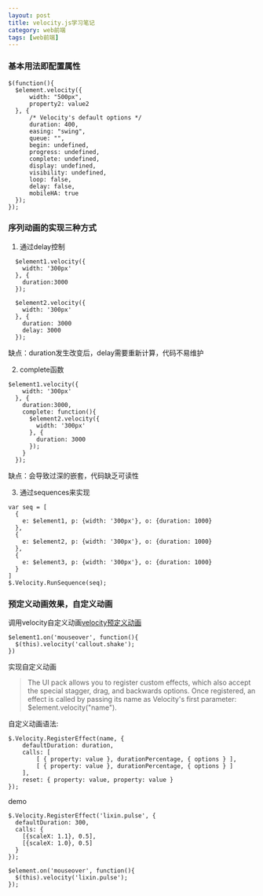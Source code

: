 ```yaml
---
layout: post
title: velocity.js学习笔记
category: web前端
tags: [web前端]
---
```


### 基本用法即配置属性
```
$(function(){
  $element.velocity({
      width: "500px",
      property2: value2
  }, {
      /* Velocity's default options */
      duration: 400,
      easing: "swing",
      queue: "",
      begin: undefined,
      progress: undefined,
      complete: undefined,
      display: undefined,
      visibility: undefined,
      loop: false,
      delay: false,
      mobileHA: true
  });
});
```

### 序列动画的实现三种方式

1. 通过delay控制

```
  $element1.velocity({
    width: '300px'
  }, {
    duration:3000
  });

  $element2.velocity({
    width: '300px'
  }, {
    duration: 3000
    delay: 3000
  });
```

缺点：duration发生改变后，delay需要重新计算，代码不易维护

2. complete函数

```
$element1.velocity({
    width: '300px'
  }, {
    duration:3000,
    complete: function(){
      $element2.velocity({
        width: '300px'
      }, {
        duration: 3000
      });
    }
  });
```

缺点：会导致过深的嵌套，代码缺乏可读性

3. 通过sequences来实现

```
var seq = [
  {
    e: $element1, p: {width: '300px'}, o: {duration: 1000}
  },
  {
    e: $element2, p: {width: '300px'}, o: {duration: 1000}
  },
  {
    e: $element3, p: {width: '300px'}, o: {duration: 1000}
  }
]
$.Velocity.RunSequence(seq);
```

### 预定义动画效果，自定义动画

调用velocity自定义动画[velocity预定义动画](http://julian.com/research/velocity/#uiPack)

```
$element1.on('mouseover', function(){
  $(this).velocity('callout.shake');
})
```

实现自定义动画
> The UI pack allows you to register custom effects, which also accept the special stagger, drag, and backwards options. Once registered, an effect is called by passing its name as Velocity's first parameter: $element.velocity("name").

自定义动画语法:

```
$.Velocity.RegisterEffect(name, {
    defaultDuration: duration,
    calls: [
        [ { property: value }, durationPercentage, { options } ],
        [ { property: value }, durationPercentage, { options } ]
    ],
    reset: { property: value, property: value }
});
````

demo

```
$.Velocity.RegisterEffect('lixin.pulse', {
  defaultDuration: 300,
  calls: {
    [{scaleX: 1.1}, 0.5],
    [{scaleX: 1.0}, 0.5]
  }
});

$element.on('mouseover', function(){
  $(this).velocity('lixin.pulse');
});
```
